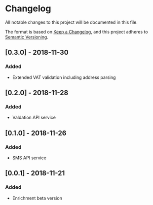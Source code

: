 # Changelog
All notable changes to this project will be documented in this file.

The format is based on [Keep a Changelog](https://keepachangelog.com/en/1.0.0/),
and this project adheres to [Semantic Versioning](https://semver.org/spec/v2.0.0.html).

## [0.3.0] - 2018-11-30
### Added
- Extended VAT validation including address parsing

## [0.2.0] - 2018-11-28
### Added
- Valdation API service

## [0.1.0] - 2018-11-26
### Added
- SMS API service

## [0.0.1] - 2018-11-21
### Added
- Enrichment beta version
